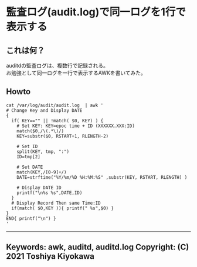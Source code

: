 # 監査ログ(audit.log)で同一ログを1行で表示する

## これは何？
auditdの監査ログは、複数行で記録される。  
お勉強として同一ログを一行で表示するAWKを書いてみた。  

## Howto
    cat /var/log/audit/audit.log  | awk '
    # Change Key and Display DATE
    {
      if( KEY=="" || !match( $0, KEY) ) {
        # Set KEY: KEY=epoc time + ID (XXXXXX.XXX:ID)
        match($0,/\(.*\)/)
        KEY=substr($0, RSTART+1, RLENGTH-2)
        
        # Set ID
        split(KEY, tmp, ":")
        ID=tmp[2]
        
        # Set DATE
        match(KEY,/[0-9]+/)
        DATE=strftime("%Y/%m/%D %H:%M:%S" ,substr(KEY, RSTART, RLENGTH) )
        
        # Display DATE ID
        printf("\n%s %s",DATE,ID)
      }
      # Display Record Then same Time:ID
      if(match( $0,KEY )){ printf(" %s",$0) }
    }
    END{ printf("\n") }
    '

---
Keywords: awk, auditd, auditd.log
Copyright: (C) 2021 Toshiya Kiyokawa
---
